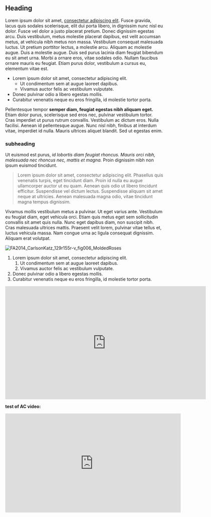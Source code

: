 ## Heading
Lorem ipsum dolor sit amet, [consectetur adipiscing elit](https://makingandknowing.org/). Fusce gravida, lacus quis sodales scelerisque, elit dui porta libero, in dignissim nunc nisl eu dolor. Fusce vel dolor a justo placerat pretium. Donec dignissim egestas arcu. Duis vestibulum, metus molestie placerat dapibus, est velit accumsan metus, at vehicula nibh metus non massa. Vestibulum consequat malesuada luctus. Ut pretium porttitor lectus, a molestie arcu. Aliquam ac molestie augue. Duis a molestie augue. Duis sed purus lacinia diam feugiat bibendum eu sit amet urna. Morbi a ornare eros, vitae sodales odio. Nullam faucibus ornare mauris eu feugiat. Etiam purus dolor, vestibulum a cursus eu, elementum vitae est.

- Lorem ipsum dolor sit amet, consectetur adipiscing elit.
  - Ut condimentum sem at augue laoreet dapibus.
  - Vivamus auctor felis ac vestibulum vulputate.
- Donec pulvinar odio a libero egestas mollis.
- Curabitur venenatis neque eu eros fringilla, id molestie tortor porta.

Pellentesque tempor **semper diam, feugiat egestas nibh aliquam eget.** Etiam dolor purus, scelerisque sed eros nec, pulvinar vestibulum tortor. Cras imperdiet ut purus rutrum convallis. Vestibulum ac dictum eros. Nulla facilisi. Aenean id pellentesque augue. Nunc nisl nibh, finibus at interdum vitae, imperdiet id nulla. Mauris ultrices aliquet blandit. Sed ut egestas enim.

### subheading
Ut euismod est purus, _id lobortis diam feugiat rhoncus. Mauris orci nibh, malesuada nec rhoncus nec, mattis et magna._ Proin dignissim nibh non ipsum euismod tincidunt. 
>Lorem ipsum dolor sit amet, consectetur adipiscing elit. Phasellus quis venenatis turpis, eget tincidunt diam. Proin id nulla eu augue ullamcorper auctor ut eu quam. Aenean quis odio ut libero tincidunt efficitur. Suspendisse vel dictum lectus. Suspendisse aliquam sit amet neque at ultricies. Aenean malesuada magna odio, vitae tincidunt magna tempus dignissim. 

Vivamus mollis vestibulum metus a pulvinar. Ut eget varius ante. Vestibulum eu feugiat diam, eget vehicula orci. Etiam quis metus eget sem sollicitudin convallis sit amet quis nulla. Nunc eget dapibus diam, non suscipit nibh. Cras malesuada ultrices mattis. Praesent velit lorem, pulvinar vitae tellus et, luctus vehicula massa. Nam congue urna ac ligula consequat dignissim. Aliquam erat volutpat.

![FA2014_CarlsonKatz_129r155r-v_fig006_MoldedRoses](https://user-images.githubusercontent.com/14779727/68608029-fa01c880-047f-11ea-96a1-376e4c7144de.jpg)

1. Lorem ipsum dolor sit amet, consectetur adipiscing elit.
   1. Ut condimentum sem at augue laoreet dapibus.
   1. Vivamus auctor felis ac vestibulum vulputate.
2. Donec pulvinar odio a libero egestas mollis.
3. Curabitur venenatis neque eu eros fringilla, id molestie tortor porta.


<iframe src="https://player.vimeo.com/video/358815174" width="640" height="360" frameborder="0" allow="autoplay; fullscreen" allowfullscreen></iframe>

**test of AC video:**

<iframe src="https://academiccommons.columbia.edu/doi/10.7916/d8-s5bf-w581/embed" width="560" height="315" frameborder="0" allowfullscreen></iframe>
